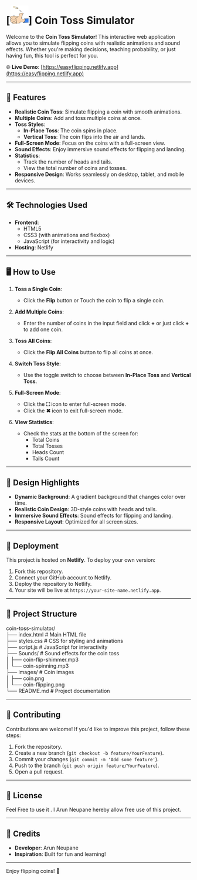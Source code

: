 # [<img src="./images/coin-flipping.png" width="50" height="50">] Coin Toss Simulator

Welcome to the **Coin Toss Simulator**! This interactive web application allows you to simulate flipping coins with realistic animations and sound effects. Whether you're making decisions, teaching probability, or just having fun, this tool is perfect for you.

🌐 **Live Demo**: [https://easyflipping.netlify.app](https://easyflipping.netlify.app)

---

## 🚀 Features

- **Realistic Coin Toss**: Simulate flipping a coin with smooth animations.
- **Multiple Coins**: Add and toss multiple coins at once.
- **Toss Styles**:
  - **In-Place Toss**: The coin spins in place.
  - **Vertical Toss**: The coin flips into the air and lands.
- **Full-Screen Mode**: Focus on the coins with a full-screen view.
- **Sound Effects**: Enjoy immersive sound effects for flipping and landing.
- **Statistics**:
  - Track the number of heads and tails.
  - View the total number of coins and tosses.
- **Responsive Design**: Works seamlessly on desktop, tablet, and mobile devices.

---

## 🛠️ Technologies Used

- **Frontend**:
  - HTML5
  - CSS3 (with animations and flexbox)
  - JavaScript (for interactivity and logic)
- **Hosting**: Netlify

---

## 🖥️ How to Use

1. **Toss a Single Coin**:

   - Click the **Flip** button or Touch the coin to flip a single coin.

2. **Add Multiple Coins**:

   - Enter the number of coins in the input field and click **+** or just click **+** to add one coin.

3. **Toss All Coins**:

   - Click the **Flip All Coins** button to flip all coins at once.

4. **Switch Toss Style**:

   - Use the toggle switch to choose between **In-Place Toss** and **Vertical Toss**.

5. **Full-Screen Mode**:

   - Click the **⛶** icon to enter full-screen mode.
   - Click the **✖** icon to exit full-screen mode.

6. **View Statistics**:
   - Check the stats at the bottom of the screen for:
     - Total Coins
     - Total Tosses
     - Heads Count
     - Tails Count

---

## 🎨 Design Highlights

- **Dynamic Background**: A gradient background that changes color over time.
- **Realistic Coin Design**: 3D-style coins with heads and tails.
- **Immersive Sound Effects**: Sound effects for flipping and landing.
- **Responsive Layout**: Optimized for all screen sizes.

---

## 🚀 Deployment

This project is hosted on **Netlify**. To deploy your own version:

1. Fork this repository.
2. Connect your GitHub account to Netlify.
3. Deploy the repository to Netlify.
4. Your site will be live at `https://your-site-name.netlify.app`.

---

## 📂 Project Structure

coin-toss-simulator/  
├── index.html # Main HTML file  
├── styles.css # CSS for styling and animations  
├── script.js # JavaScript for interactivity  
├── Sounds/ # Sound effects for the coin toss  
│ ├── coin-flip-shimmer.mp3  
│ └── coin-spinning.mp3  
├── images/ # Coin images  
│ ├── coin.png  
│ └── coin-flipping.png  
└── README.md # Project documentation

---

## 🤝 Contributing

Contributions are welcome! If you'd like to improve this project, follow these steps:

1. Fork the repository.
2. Create a new branch (`git checkout -b feature/YourFeature`).
3. Commit your changes (`git commit -m 'Add some feature'`).
4. Push to the branch (`git push origin feature/YourFeature`).
5. Open a pull request.

---

## 📄 License

Feel Free to use it . I Arun Neupane hereby allow free use of this project.

---

## 🙏 Credits

- **Developer**: Arun Neupane
- **Inspiration**: Built for fun and learning!

---

Enjoy flipping coins! 🎉
